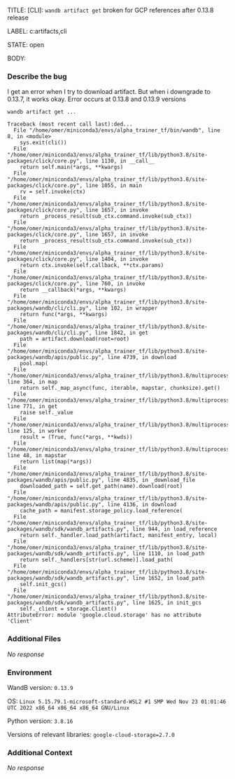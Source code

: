 TITLE:
[CLI]: `wandb artifact get` broken for GCP references after 0.13.8 release

LABEL:
c:artifacts,cli

STATE:
open

BODY:
### Describe the bug

<!--- Description of the issue below  -->
I get an error when I try to download artifact. But when i downgrade to 0.13.7, it works okay.
Error occurs at 0.13.8 and 0.13.9 versions


<!--- A minimal code snippet between the quotes below  -->
```shell
wandb artifact get ...

```

<!--- A full traceback of the exception in the quotes below -->
```shell
Traceback (most recent call last):ded...
  File "/home/omer/miniconda3/envs/alpha_trainer_tf/bin/wandb", line 8, in <module>
    sys.exit(cli())
  File "/home/omer/miniconda3/envs/alpha_trainer_tf/lib/python3.8/site-packages/click/core.py", line 1130, in __call__
    return self.main(*args, **kwargs)
  File "/home/omer/miniconda3/envs/alpha_trainer_tf/lib/python3.8/site-packages/click/core.py", line 1055, in main
    rv = self.invoke(ctx)
  File "/home/omer/miniconda3/envs/alpha_trainer_tf/lib/python3.8/site-packages/click/core.py", line 1657, in invoke
    return _process_result(sub_ctx.command.invoke(sub_ctx))
  File "/home/omer/miniconda3/envs/alpha_trainer_tf/lib/python3.8/site-packages/click/core.py", line 1657, in invoke
    return _process_result(sub_ctx.command.invoke(sub_ctx))
  File "/home/omer/miniconda3/envs/alpha_trainer_tf/lib/python3.8/site-packages/click/core.py", line 1404, in invoke
    return ctx.invoke(self.callback, **ctx.params)
  File "/home/omer/miniconda3/envs/alpha_trainer_tf/lib/python3.8/site-packages/click/core.py", line 760, in invoke
    return __callback(*args, **kwargs)
  File "/home/omer/miniconda3/envs/alpha_trainer_tf/lib/python3.8/site-packages/wandb/cli/cli.py", line 102, in wrapper
    return func(*args, **kwargs)
  File "/home/omer/miniconda3/envs/alpha_trainer_tf/lib/python3.8/site-packages/wandb/cli/cli.py", line 1842, in get
    path = artifact.download(root=root)
  File "/home/omer/miniconda3/envs/alpha_trainer_tf/lib/python3.8/site-packages/wandb/apis/public.py", line 4739, in download
    pool.map(
  File "/home/omer/miniconda3/envs/alpha_trainer_tf/lib/python3.8/multiprocessing/pool.py", line 364, in map
    return self._map_async(func, iterable, mapstar, chunksize).get()
  File "/home/omer/miniconda3/envs/alpha_trainer_tf/lib/python3.8/multiprocessing/pool.py", line 771, in get
    raise self._value
  File "/home/omer/miniconda3/envs/alpha_trainer_tf/lib/python3.8/multiprocessing/pool.py", line 125, in worker
    result = (True, func(*args, **kwds))
  File "/home/omer/miniconda3/envs/alpha_trainer_tf/lib/python3.8/multiprocessing/pool.py", line 48, in mapstar
    return list(map(*args))
  File "/home/omer/miniconda3/envs/alpha_trainer_tf/lib/python3.8/site-packages/wandb/apis/public.py", line 4835, in _download_file
    downloaded_path = self.get_path(name).download(root)
  File "/home/omer/miniconda3/envs/alpha_trainer_tf/lib/python3.8/site-packages/wandb/apis/public.py", line 4136, in download
    cache_path = manifest.storage_policy.load_reference(
  File "/home/omer/miniconda3/envs/alpha_trainer_tf/lib/python3.8/site-packages/wandb/sdk/wandb_artifacts.py", line 944, in load_reference
    return self._handler.load_path(artifact, manifest_entry, local)
  File "/home/omer/miniconda3/envs/alpha_trainer_tf/lib/python3.8/site-packages/wandb/sdk/wandb_artifacts.py", line 1110, in load_path
    return self._handlers[str(url.scheme)].load_path(
  File "/home/omer/miniconda3/envs/alpha_trainer_tf/lib/python3.8/site-packages/wandb/sdk/wandb_artifacts.py", line 1652, in load_path
    self.init_gcs()
  File "/home/omer/miniconda3/envs/alpha_trainer_tf/lib/python3.8/site-packages/wandb/sdk/wandb_artifacts.py", line 1625, in init_gcs
    self._client = storage.Client()
AttributeError: module 'google.cloud.storage' has no attribute 'Client'
```


### Additional Files

_No response_

### Environment

WandB version: `0.13.9`

OS: `Linux 5.15.79.1-microsoft-standard-WSL2 #1 SMP Wed Nov 23 01:01:46 UTC 2022 x86_64 x86_64 x86_64 GNU/Linux`

Python version: `3.8.16`

Versions of relevant libraries: `google-cloud-storage=2.7.0`


### Additional Context

_No response_


